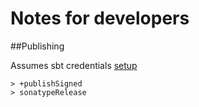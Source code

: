 # Notes for developers

##Publishing

Assumes sbt credentials [setup](https://github.com/xerial/sbt-sonatype#homesbtsbt-versionsonatypesbt) 

```
> +publishSigned
> sonatypeRelease
```
